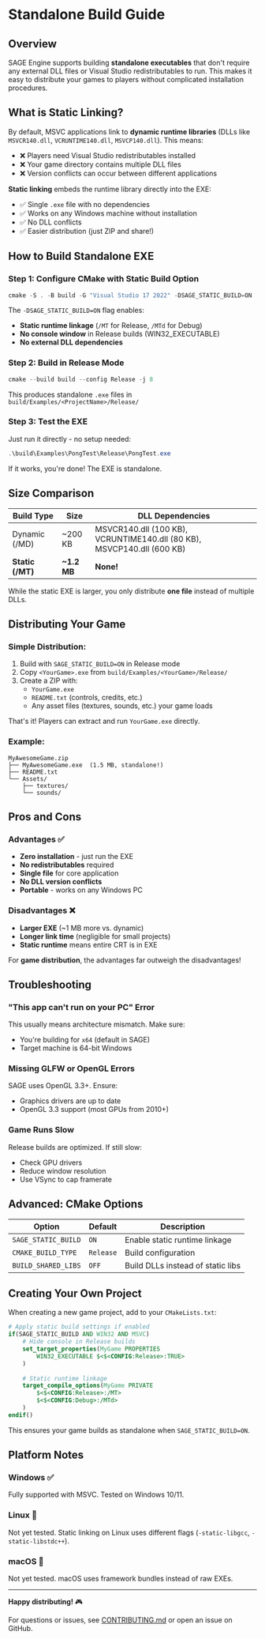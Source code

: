 # Standalone Build Guide

## Overview

SAGE Engine supports building **standalone executables** that don't require any external DLL files or Visual Studio redistributables to run. This makes it easy to distribute your games to players without complicated installation procedures.

## What is Static Linking?

By default, MSVC applications link to **dynamic runtime libraries** (DLLs like `MSVCR140.dll`, `VCRUNTIME140.dll`, `MSVCP140.dll`). This means:
- ❌ Players need Visual Studio redistributables installed
- ❌ Your game directory contains multiple DLL files
- ❌ Version conflicts can occur between different applications

**Static linking** embeds the runtime library directly into the EXE:
- ✅ Single `.exe` file with no dependencies
- ✅ Works on any Windows machine without installation
- ✅ No DLL conflicts
- ✅ Easier distribution (just ZIP and share!)

## How to Build Standalone EXE

### Step 1: Configure CMake with Static Build Option

```powershell
cmake -S . -B build -G "Visual Studio 17 2022" -DSAGE_STATIC_BUILD=ON
```

The `-DSAGE_STATIC_BUILD=ON` flag enables:
- **Static runtime linkage** (`/MT` for Release, `/MTd` for Debug)
- **No console window** in Release builds (WIN32_EXECUTABLE)
- **No external DLL dependencies**

### Step 2: Build in Release Mode

```powershell
cmake --build build --config Release -j 8
```

This produces standalone `.exe` files in `build/Examples/<ProjectName>/Release/`

### Step 3: Test the EXE

Just run it directly - no setup needed:

```powershell
.\build\Examples\PongTest\Release\PongTest.exe
```

If it works, you're done! The EXE is standalone.

## Size Comparison

| Build Type | Size | DLL Dependencies |
|------------|------|------------------|
| Dynamic (/MD) | ~200 KB | MSVCR140.dll (100 KB), VCRUNTIME140.dll (80 KB), MSVCP140.dll (600 KB) |
| **Static (/MT)** | **~1.2 MB** | **None!** |

While the static EXE is larger, you only distribute **one file** instead of multiple DLLs.

## Distributing Your Game

### Simple Distribution:
1. Build with `SAGE_STATIC_BUILD=ON` in Release mode
2. Copy `<YourGame>.exe` from `build/Examples/<YourGame>/Release/`
3. Create a ZIP with:
   - `YourGame.exe`
   - `README.txt` (controls, credits, etc.)
   - Any asset files (textures, sounds, etc.) your game loads

That's it! Players can extract and run `YourGame.exe` directly.

### Example:
```
MyAwesomeGame.zip
├── MyAwesomeGame.exe  (1.5 MB, standalone!)
├── README.txt
└── Assets/
    ├── textures/
    └── sounds/
```

## Pros and Cons

### Advantages ✅
- **Zero installation** - just run the EXE
- **No redistributables** required
- **Single file** for core application
- **No DLL version conflicts**
- **Portable** - works on any Windows PC

### Disadvantages ❌
- **Larger EXE** (~1 MB more vs. dynamic)
- **Longer link time** (negligible for small projects)
- **Static runtime** means entire CRT is in EXE

For **game distribution**, the advantages far outweigh the disadvantages!

## Troubleshooting

### "This app can't run on your PC" Error

This usually means architecture mismatch. Make sure:
- You're building for `x64` (default in SAGE)
- Target machine is 64-bit Windows

### Missing GLFW or OpenGL Errors

SAGE uses OpenGL 3.3+. Ensure:
- Graphics drivers are up to date
- OpenGL 3.3 support (most GPUs from 2010+)

### Game Runs Slow

Release builds are optimized. If still slow:
- Check GPU drivers
- Reduce window resolution
- Use VSync to cap framerate

## Advanced: CMake Options

| Option | Default | Description |
|--------|---------|-------------|
| `SAGE_STATIC_BUILD` | `ON` | Enable static runtime linkage |
| `CMAKE_BUILD_TYPE` | `Release` | Build configuration |
| `BUILD_SHARED_LIBS` | `OFF` | Build DLLs instead of static libs |

## Creating Your Own Project

When creating a new game project, add to your `CMakeLists.txt`:

```cmake
# Apply static build settings if enabled
if(SAGE_STATIC_BUILD AND WIN32 AND MSVC)
    # Hide console in Release builds
    set_target_properties(MyGame PROPERTIES
        WIN32_EXECUTABLE $<$<CONFIG:Release>:TRUE>
    )
    
    # Static runtime linkage
    target_compile_options(MyGame PRIVATE
        $<$<CONFIG:Release>:/MT>
        $<$<CONFIG:Debug>:/MTd>
    )
endif()
```

This ensures your game builds as standalone when `SAGE_STATIC_BUILD=ON`.

## Platform Notes

### Windows ✅
Fully supported with MSVC. Tested on Windows 10/11.

### Linux 🚧
Not yet tested. Static linking on Linux uses different flags (`-static-libgcc`, `-static-libstdc++`).

### macOS 🚧
Not yet tested. macOS uses framework bundles instead of raw EXEs.

---

**Happy distributing!** 🎮

For questions or issues, see [CONTRIBUTING.md](../../CONTRIBUTING.md) or open an issue on GitHub.
